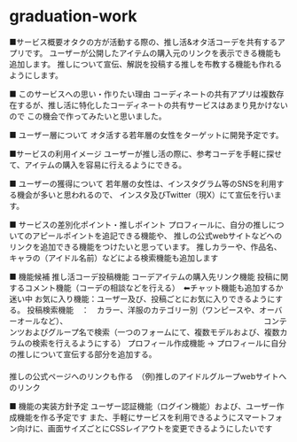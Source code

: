 # graduation-work
■サービス概要オタクの方が活動する際の、推し活&オタ活コーデを共有するアプリです。
ユーザーが公開したアイテムの購入元のリンクを表示できる機能も追加します。
推しについて宣伝、解説を投稿する推しを布教する機能も作れるようにします。

■ このサービスへの思い・作りたい理由
コーディネートの共有アプリは複数存在するが、推し活に特化したコーディネートの共有サービスはあまり見かけないので
この機会で作ってみたいと思いました。

■ ユーザー層について
オタ活する若年層の女性をターゲットに開発予定です。 

■サービスの利用イメージ
ユーザーが推し活の際に、参考コーデを手軽に探せて、アイテムの購入を容易に行えるようにできる。

■ ユーザーの獲得について
若年層の女性は、インスタグラム等のSNSを利用する機会が多いと思われるので、
インスタ及びTwitter（現X）にて宣伝を行います。

■ サービスの差別化ポイント・推しポイント
プロフィールに、自分の推しについてのアピールポイントを追記できる機能や、
推しの公式webサイトなどへのリンクを追加できる機能をつけたいと思っています。
推しカラーや、作品名、キャラの（アイドル名前）などによる検索機能も追加します

■ 機能候補
推し活コーデ投稿機能
コーデアイテムの購入先リンク機能
投稿に関するコメント機能（コーデの相談などを行える）　⬅︎チャット機能も追加するか迷い中
お気に入り機能：ユーザー及び、投稿ごとにお気に入りできるようにする。
投稿検索機能　：　カラー、洋服のカテゴリー別（ワンピースや、オーバーオールなど）、
　　　　　　　　　　　　　　　　　　　　　　　　　コンテンツおよびグループ名で検索（一つのフォームにて、複数モデルおよび、複数カラムの検索を行えるようにする）
プロフィール作成機能 → プロフィールに自分の推しについて宣伝する部分を追加する。
　　　　　　　　　　　　　　　　　　　　　　　　　　　　　　　　　　　　　推しの公式ページへのリンクも作る　（例)推しのアイドルグループwebサイトへのリンク


■ 機能の実装方針予定
ユーザー認証機能（ログイン機能）および、ユーザー作成機能を作る予定です
また、手軽にサービスを利用できるようにスマートフォン向けに、画面サイズごとにCSSレイアウトを変更できるようにしたいです
